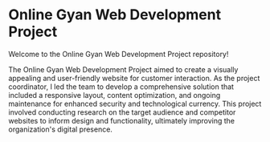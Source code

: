 # Online Gyan Web Development Project

Welcome to the Online Gyan Web Development Project repository!

The Online Gyan Web Development Project aimed to create a visually appealing and user-friendly website for customer interaction. As the project coordinator, I led the team to develop a comprehensive solution that included a responsive layout, content optimization, and ongoing maintenance for enhanced security and technological currency. This project involved conducting research on the target audience and competitor websites to inform design and functionality, ultimately improving the organization's digital presence.
